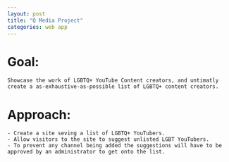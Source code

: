 ```yaml
---
layout: post
title: "Q Media Project"
categories: web app
---
```


# Goal: 
    Showcase the work of LGBTQ+ YouTube Content creators, and untimatly create a as-exhaustive-as-possible list of LGBTQ+ content creators.

# Approach:
    - Create a site seving a list of LGBTQ+ YouTubers.
    - Allow visitors to the site to suggest unlisted LGBT YouTubers.
    - To prevent any channel being added the suggestions will have to be approved by an administrator to get onto the list.